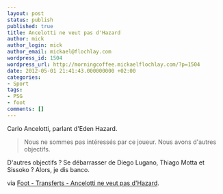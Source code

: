 ```yaml
---
layout: post
status: publish
published: true
title: Ancelotti ne veut pas d'Hazard
author: mick
author_login: mick
author_email: mickael@flochlay.com
wordpress_id: 1504
wordpress_url: http://morningcoffee.mickaelflochlay.com/?p=1504
date: 2012-05-01 21:41:43.000000000 +02:00
categories:
- Sport
tags:
- PSG
- foot
comments: []
---
```

Carlo Ancelotti, parlant d'Eden Hazard.
<blockquote>Nous ne sommes pas intéressés par ce joueur. Nous avons d'autres objectifs.</blockquote>
D'autres objectifs ? Se débarrasser de Diego Lugano, Thiago Motta et Sissoko ? Alors, je dis banco.

via <a href="http://www.lequipe.fr/Football/Actualites/Ancelotti-ne-veut-pas-d-hazard/280836">Foot - Transferts - Ancelotti ne veut pas d'Hazard</a>.
